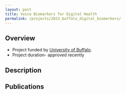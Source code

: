 ```yaml
---
layout: post
title: Voice Biomarkers for Digital Health
permalink: /projects/2023_buffalo_digital_biomarkers/
---
```


## Overview

  - Project funded by [University of Buffalo]().
  - Project duration- approved recently

## Description
<!---
<img class="img-cover mb-3" src="/assets/images/projects/2021_sensors_graph_abs.png" width="800" height="340">
<br />
--->


## Publications
